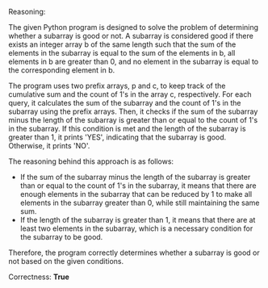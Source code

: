 Reasoning:

The given Python program is designed to solve the problem of determining whether a subarray is good or not. A subarray is considered good if there exists an integer array b of the same length such that the sum of the elements in the subarray is equal to the sum of the elements in b, all elements in b are greater than 0, and no element in the subarray is equal to the corresponding element in b.

The program uses two prefix arrays, p and c, to keep track of the cumulative sum and the count of 1's in the array c, respectively. For each query, it calculates the sum of the subarray and the count of 1's in the subarray using the prefix arrays. Then, it checks if the sum of the subarray minus the length of the subarray is greater than or equal to the count of 1's in the subarray. If this condition is met and the length of the subarray is greater than 1, it prints 'YES', indicating that the subarray is good. Otherwise, it prints 'NO'.

The reasoning behind this approach is as follows:

*   If the sum of the subarray minus the length of the subarray is greater than or equal to the count of 1's in the subarray, it means that there are enough elements in the subarray that can be reduced by 1 to make all elements in the subarray greater than 0, while still maintaining the same sum.
*   If the length of the subarray is greater than 1, it means that there are at least two elements in the subarray, which is a necessary condition for the subarray to be good.

Therefore, the program correctly determines whether a subarray is good or not based on the given conditions.

Correctness: **True**